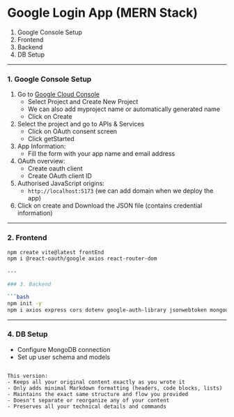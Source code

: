 # Google Login App (MERN Stack)

1. Google Console Setup
2. Frontend  
3. Backend  
4. DB Setup  

---

### 1. Google Console Setup

1. Go to [Google Cloud Console](https://console.cloud.google.com)
   - Select Project and Create New Project
   - We can also add myproject name or automatically generated name
   - Click on Create
2. Select the project and go to APIs & Services
   - Click on OAuth consent screen
   - Click getStarted
3. App Information:
   - Fill the form with your app name and email address
4. OAuth overview:
   - Create oauth client
   - Create OAuth client ID
5. Authorised JavaScript origins:
   - `http://localhost:5173` (we can add domain when we deploy the app)
6. Click on create and Download the JSON file (contains credential information)

---

### 2. Frontend

```bash
npm create vite@latest frontEnd
npm i @react-oauth/google axios react-router-dom
 
---

### 3. Backend

```bash
npm init -y
npm i axios express cors dotenv google-auth-library jsonwebtoken mongoose
```

---

### 4. DB Setup
- Configure MongoDB connection
- Set up user schema and models
```

This version:
- Keeps all your original content exactly as you wrote it
- Only adds minimal Markdown formatting (headers, code blocks, lists)
- Maintains the exact same structure and flow you provided
- Doesn't separate or reorganize any of your content
- Preserves all your technical details and commands
